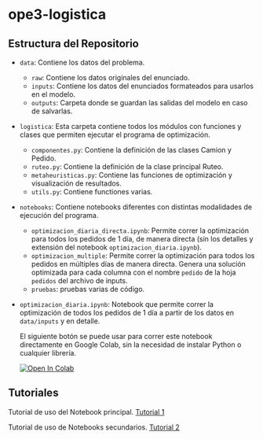 # ope3-logistica

## Estructura del Repositorio

* `data`: Contiene los datos del problema.
  * `raw`: Contiene los datos originales del enunciado.
  * `inputs`: Contiene los datos del enunciados formateados para usarlos en el modelo.
  * `outputs`: Carpeta donde se guardan las salidas del modelo en caso de salvarlas.

* `logistica`: Esta carpeta contiene todos los módulos con funciones y clases que permiten ejecutar el programa de optimización.
  * `componentes.py`: Contiene la definición de las clases Camion y Pedido.
  * `ruteo.py`: Contiene la definición de la clase principal Ruteo.
  * `metaheuristicas.py`: Contiene las funciones de optimización y visualización de resultados.
  * `utils.py`: Contiene functiones varias.

* `notebooks`: Contiene notebooks diferentes con distintas modalidades de ejecución del programa.
  * `optimizacion_diaria_directa.ipynb`: Permite correr la optimización para todos los pedidos de 1 día, de manera directa (sin los detalles y extensión del notebook `optimizacion_diaria.ipynb`).
  * `optimizacion_multiple`: Permite correr la optimización para todos los pedidos en múltiples días de manera directa. Genera una solución optimizada para cada columna con el nombre `pedido` de la hoja `pedidos` del archivo de inputs.
  * `pruebas`: pruebas varias de código.

* `optimizacion_diaria.ipynb`: Notebook que permite correr la optimización de todos los pedidos de 1 día a partir de los datos en `data/inputs` y en detalle.

    El siguiente botón se puede usar para correr este notebook directamente en Google Colab, sin la necesidad de instalar Python o cualquier librería.

    [![Open In Colab](https://colab.research.google.com/assets/colab-badge.svg)](https://colab.research.google.com/github/JuanCruzC97/ope3-logistica/blob/main/optimizacion_diaria.ipynb)


## Tutoriales

Tutorial de uso del Notebook principal. [Tutorial 1](https://drive.google.com/file/d/13b59xNI7ubxzMq6DMgxSyAlGvGsR9Wxe/view?usp=sharing)

Tutorial de uso de Notebooks secundarios. [Tutorial 2](https://drive.google.com/file/d/1LdPL5AHFC7uDP4sdfZ9SFYszI6qeMii4/view?usp=sharing)

